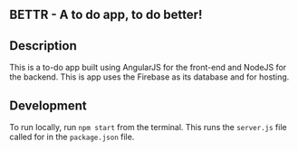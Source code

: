## BETTR - A to do app, to do better!

## Description
This is a to-do app built using AngularJS for the front-end and NodeJS for the
backend. This is app uses the Firebase as its database and for hosting.

## Development
To run locally, run `npm start` from the terminal. This runs the `server.js`
file called for in the `package.json` file.

